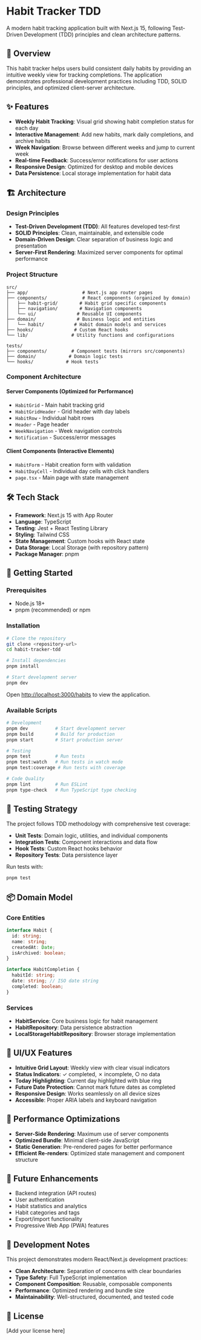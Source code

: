 # Habit Tracker TDD

A modern habit tracking application built with Next.js 15, following Test-Driven Development (TDD) principles and clean architecture patterns.

## 🎯 Overview

This habit tracker helps users build consistent daily habits by providing an intuitive weekly view for tracking completions. The application demonstrates professional development practices including TDD, SOLID principles, and optimized client-server architecture.

## ✨ Features

- **Weekly Habit Tracking**: Visual grid showing habit completion status for each day
- **Interactive Management**: Add new habits, mark daily completions, and archive habits
- **Week Navigation**: Browse between different weeks and jump to current week
- **Real-time Feedback**: Success/error notifications for user actions
- **Responsive Design**: Optimized for desktop and mobile devices
- **Data Persistence**: Local storage implementation for habit data

## 🏗️ Architecture

### Design Principles

- **Test-Driven Development (TDD)**: All features developed test-first
- **SOLID Principles**: Clean, maintainable, and extensible code
- **Domain-Driven Design**: Clear separation of business logic and presentation
- **Server-First Rendering**: Maximized server components for optimal performance

### Project Structure

```
src/
├── app/                    # Next.js app router pages
├── components/             # React components (organized by domain)
│   ├── habit-grid/        # Habit grid specific components
│   ├── navigation/        # Navigation components
│   └── ui/               # Reusable UI components
├── domain/               # Business logic and entities
│   └── habit/           # Habit domain models and services
├── hooks/               # Custom React hooks
└── lib/                # Utility functions and configurations

tests/
├── components/         # Component tests (mirrors src/components)
├── domain/            # Domain logic tests
└── hooks/            # Hook tests
```

### Component Architecture

#### Server Components (Optimized for Performance)

- `HabitGrid` - Main habit tracking grid
- `HabitGridHeader` - Grid header with day labels
- `HabitRow` - Individual habit rows
- `Header` - Page header
- `WeekNavigation` - Week navigation controls
- `Notification` - Success/error messages

#### Client Components (Interactive Elements)

- `HabitForm` - Habit creation form with validation
- `HabitDayCell` - Individual day cells with click handlers
- `page.tsx` - Main page with state management

## 🛠️ Tech Stack

- **Framework**: Next.js 15 with App Router
- **Language**: TypeScript
- **Testing**: Jest + React Testing Library
- **Styling**: Tailwind CSS
- **State Management**: Custom hooks with React state
- **Data Storage**: Local Storage (with repository pattern)
- **Package Manager**: pnpm

## 🚀 Getting Started

### Prerequisites

- Node.js 18+
- pnpm (recommended) or npm

### Installation

```bash
# Clone the repository
git clone <repository-url>
cd habit-tracker-tdd

# Install dependencies
pnpm install

# Start development server
pnpm dev
```

Open [http://localhost:3000/habits](http://localhost:3000/habits) to view the application.

### Available Scripts

```bash
# Development
pnpm dev          # Start development server
pnpm build        # Build for production
pnpm start        # Start production server

# Testing
pnpm test         # Run tests
pnpm test:watch   # Run tests in watch mode
pnpm test:coverage # Run tests with coverage

# Code Quality
pnpm lint         # Run ESLint
pnpm type-check   # Run TypeScript type checking
```

## 🧪 Testing Strategy

The project follows TDD methodology with comprehensive test coverage:

- **Unit Tests**: Domain logic, utilities, and individual components
- **Integration Tests**: Component interactions and data flow
- **Hook Tests**: Custom React hooks behavior
- **Repository Tests**: Data persistence layer

Run tests with:

```bash
pnpm test
```

## 📦 Domain Model

### Core Entities

```typescript
interface Habit {
  id: string;
  name: string;
  createdAt: Date;
  isArchived: boolean;
}

interface HabitCompletion {
  habitId: string;
  date: string; // ISO date string
  completed: boolean;
}
```

### Services

- **HabitService**: Core business logic for habit management
- **HabitRepository**: Data persistence abstraction
- **LocalStorageHabitRepository**: Browser storage implementation

## 🎨 UI/UX Features

- **Intuitive Grid Layout**: Weekly view with clear visual indicators
- **Status Indicators**: ✓ completed, ✗ incomplete, ○ no data
- **Today Highlighting**: Current day highlighted with blue ring
- **Future Date Protection**: Cannot mark future dates as completed
- **Responsive Design**: Works seamlessly on all device sizes
- **Accessible**: Proper ARIA labels and keyboard navigation

## 🚀 Performance Optimizations

- **Server-Side Rendering**: Maximum use of server components
- **Optimized Bundle**: Minimal client-side JavaScript
- **Static Generation**: Pre-rendered pages for better performance
- **Efficient Re-renders**: Optimized state management and component structure

## 🔮 Future Enhancements

- Backend integration (API routes)
- User authentication
- Habit statistics and analytics
- Habit categories and tags
- Export/import functionality
- Progressive Web App (PWA) features

## 📝 Development Notes

This project demonstrates modern React/Next.js development practices:

- **Clean Architecture**: Separation of concerns with clear boundaries
- **Type Safety**: Full TypeScript implementation
- **Component Composition**: Reusable, composable components
- **Performance**: Optimized rendering and bundle size
- **Maintainability**: Well-structured, documented, and tested code

## 📄 License

[Add your license here]
